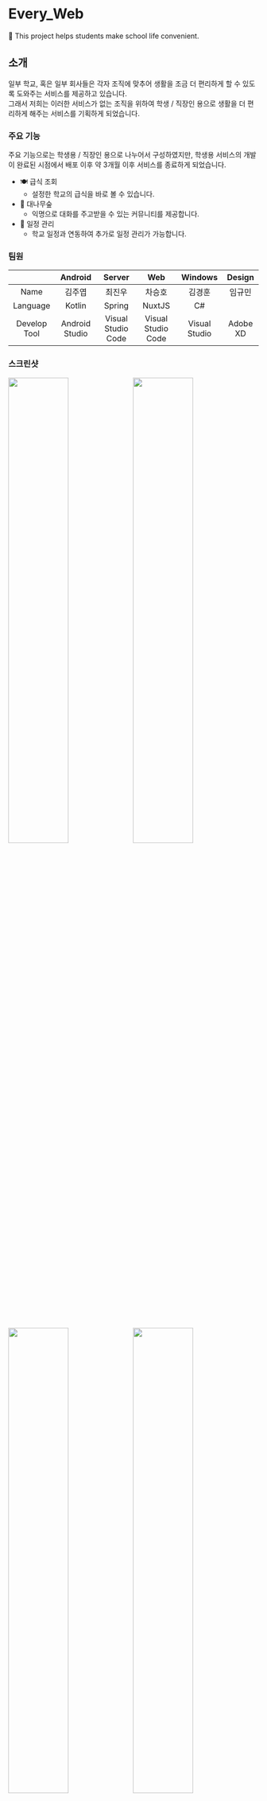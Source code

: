 # Every_Web

🏫 This project helps students make school life convenient.


## 소개

일부 학교, 혹은 일부 회사들은 각자 조직에 맞추어 생활을 조금 더 편리하게 할 수 있도록 도와주는 서비스를 제공하고 있습니다.<br/>
그래서 저희는 이러한 서비스가 없는 조직을 위하여 학생 / 직장인 용으로 생활을 더 편리하게 해주는 서비스를 기획하게 되었습니다.

### 주요 기능

주요 기능으로는 학생용 / 직장인 용으로 나누어서 구성하였지만, 학생용 서비스의 개발이 완료된 시점에서 배포 이후 약 3개월 이후 서비스를 종료하게 되었습니다.

- 🍽 급식 조회
  - 설정한 학교의 급식을 바로 볼 수 있습니다.
- :bamboo: 대나무숲
  - 익명으로 대화를 주고받을 수 있는 커뮤니티를 제공합니다.
- 📆 일정 관리
  - 학교 일정과 연동하여 추가로 일정 관리가 가능합니다.

### 팀원

|                      | Android     | Server        | Web | Windows  | Design|
|:--------------------:|:---------------:|:------------------:|:-----:|:----:|:---:|
| Name | 김주엽 | 최진우       | 차승호 | 김경훈| 임규민|
| Language | Kotlin| Spring| NuxtJS| C#||
| Develop Tool     | Android Studio  | Visual Studio Code | Visual Studio Code| Visual Studio|  Adobe XD|

### 스크린샷

<div>
<img src="https://user-images.githubusercontent.com/51149996/91655693-74720680-eaed-11ea-953b-41eb2bb53ce8.png" width="49%" />
<img src="https://user-images.githubusercontent.com/51149996/91655694-776cf700-eaed-11ea-86f1-38e28823259e.png" width="49%" />
</div>
<div>
<img src="https://user-images.githubusercontent.com/51149996/91655695-789e2400-eaed-11ea-90f3-074c7a5fb155.png" width="49%" />
<img src="https://user-images.githubusercontent.com/51149996/91655696-79cf5100-eaed-11ea-951c-4162fb63c016.png" width="49%" />
</div>

## 정보

- 학생의 생활을 더 편리하게 해주기 위한 서비스를 제공합니다.
- 개발
  - 웹 : [차승호](https://github.com/Sh031224)
  - 안드로이드 : [김주엽](https://github.com/Kim-Ju-Yeop)
  - 서버 : [최진우](https://github.com/Choi-Jinwoo)
  - 윈도우 : [김경훈](https://github.com/KyungHoon0126)
- 문의: 1cktmdgh2@gmail.com
